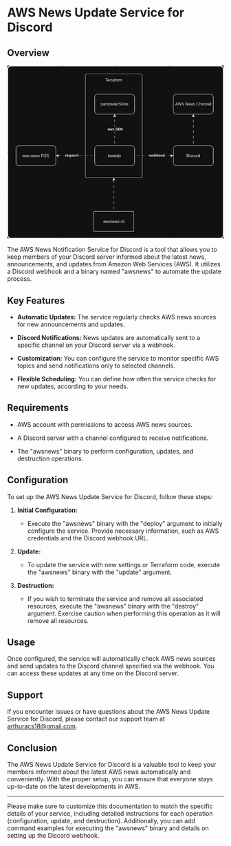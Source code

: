 # AWS News Update Service for Discord

## Overview

![](https://github.com/ArthurMaverick/aws-news/blob/fb0b425bc19268ea4c9c18075897978068f99c61/docs/AnimatedDIagram.gif)

The AWS News Notification Service for Discord is a tool that allows you to keep members of your Discord server informed about the latest news, announcements, and updates from Amazon Web Services (AWS). It utilizes a Discord webhook and a binary named "awsnews" to automate the update process.

## Key Features

- **Automatic Updates:** The service regularly checks AWS news sources for new announcements and updates.

- **Discord Notifications:** News updates are automatically sent to a specific channel on your Discord server via a webhook.

- **Customization:** You can configure the service to monitor specific AWS topics and send notifications only to selected channels.

- **Flexible Scheduling:** You can define how often the service checks for new updates, according to your needs.

## Requirements

- AWS account with permissions to access AWS news sources.

- A Discord server with a channel configured to receive notifications.

- The "awsnews" binary to perform configuration, updates, and destruction operations.

## Configuration

To set up the AWS News Update Service for Discord, follow these steps:

1. **Initial Configuration:**
    - Execute the "awsnews" binary with the "deploy" argument to initially configure the service. Provide necessary information, such as AWS credentials and the Discord webhook URL.

2. **Update:**
    - To update the service with new settings or Terraform code, execute the "awsnews" binary with the "update" argument.

3. **Destruction:**
    - If you wish to terminate the service and remove all associated resources, execute the "awsnews" binary with the "destroy" argument. Exercise caution when performing this operation as it will remove all resources.

## Usage

Once configured, the service will automatically check AWS news sources and send updates to the Discord channel specified via the webhook. You can access these updates at any time on the Discord server.

## Support

If you encounter issues or have questions about the AWS News Update Service for Discord, please contact our support team at [arthuracs18@gmail.com](mailto:arthuracs18@gmail.com).

## Conclusion

The AWS News Update Service for Discord is a valuable tool to keep your members informed about the latest AWS news automatically and conveniently. With the proper setup, you can ensure that everyone stays up-to-date on the latest developments in AWS.

---

Please make sure to customize this documentation to match the specific details of your service, including detailed instructions for each operation (configuration, update, and destruction). Additionally, you can add command examples for executing the "awsnews" binary and details on setting up the Discord webhook.